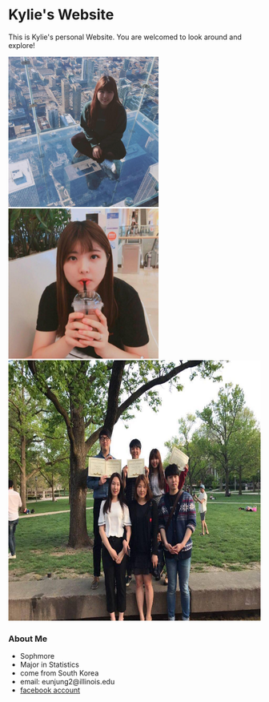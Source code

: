 <h1>Kylie's Website</h1>
<p1>This is Kylie's personal Website. You are welcomed to look around and explore!</p1>




<img src="pic3.jpg" width="300" height="300"> <img src="pic.jpg" width="300" height="300"><img src="pic2.jpg" width="590" height="520">
<h3>About Me</h3>
<ul>
  <li>Sophmore</li>
  <li>Major in Statistics</li>
  <li>come from South Korea</li>
  <li>email: eunjung2@illinois.edu</li>
  <li> <a href="https://www.facebook.com/kim.eunjung.9400">facebook account</a></li>
</ul>
